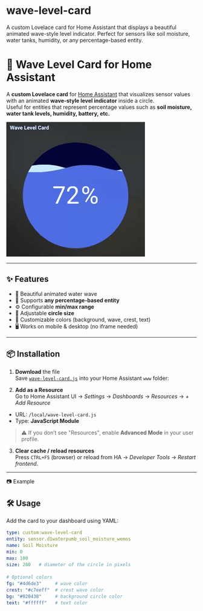 # wave-level-card
A custom Lovelace card for Home Assistant that displays a beautiful animated wave-style level indicator.   Perfect for sensors like soil moisture, water tanks, humidity, or any percentage-based entity.

# 🌊 Wave Level Card for Home Assistant

A **custom Lovelace card** for [Home Assistant](https://www.home-assistant.io/) that visualizes sensor values with an animated **wave-style level indicator** inside a circle.  
Useful for entities that represent percentage values such as **soil moisture, water tank levels, humidity, battery, etc.**

![Wave Level Card Example](./WaveLevelCard.gif)

---

## ✨ Features

- 🎨 Beautiful animated water wave
- 🔢 Supports **any percentage-based entity**
- ⚙️ Configurable **min/max range**
- 📏 Adjustable **circle size**
- 🎨 Customizable colors (background, wave, crest, text)
- 🖥️ Works on mobile & desktop (no iframe needed)

---

## 📦 Installation

1. **Download** the file  
   Save [`wave-level-card.js`](./wave-level-card.js) into your Home Assistant `www` folder:


2. **Add as a Resource**  
Go to Home Assistant UI → *Settings* → *Dashboards* → *Resources* → *+ Add Resource*

- URL: `/local/wave-level-card.js`
- Type: **JavaScript Module**

> ⚠️ If you don’t see "Resources", enable **Advanced Mode** in your user profile.

3. **Clear cache / reload resources**  
Press `CTRL+F5` (browser) or reload from HA → *Developer Tools* → *Restart frontend*.

---
📷 Example

## 🛠️ Usage

Add the card to your dashboard using YAML:

```yaml
type: custom:wave-level-card
entity: sensor.d1waterpumb_soil_moisture_wemos
name: Soil Moisture
min: 0
max: 100
size: 280   # diameter of the circle in pixels

# Optional colors
fg: "#4d6de3"     # wave color
crest: "#c7eeff"  # crest wave color
bg: "#020438"     # background circle color
text: "#ffffff"   # text color
